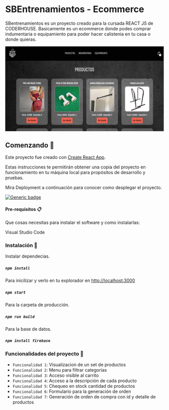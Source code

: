 # SBEntrenamientos - Ecommerce

SBentrenamientos es un proyecto creado para la cursada REACT JS de CODERHOUSE. Basicamente es un ecommerce donde podes comprar indumentaria o equipamiento para poder hacer calistenia en tu casa o donde quieras.

![Alt text](src/Captura.png)

## Comenzando 🚀

Este proyecto fue creado con [Create React App](https://github.com/facebook/create-react-app).

Estas instrucciones te permitirán obtener una copia del proyecto en funcionamiento en tu máquina local para propósitos de desarrollo y pruebas.

Mira Deployment a continuación para conocer como desplegar el proyecto.

[![Generic badge](https://img.shields.io/badge/DEPLOY-SBENTRENAMIENTOS-<COLOR>.svg)](https://react-js-pf-sdrigotti-rodrigo.vercel.app/)


#### Pre-requisitos 📋
Que cosas necesitas para instalar el software y como instalarlas:

Visual Studio Code

### Instalación 🔧

Instalar dependecias.
##### `npm install`

Para inicilizar y verlo en tu explorador en [http://localhost:3000](http://localhost:3000)
##### `npm start`

Para la carpeta de producción.
##### `npm run build`

Para la base de datos.
##### `npm install firebase`

### Funcionalidades del proyecto :hammer:

- `Funcionalidad 1`: Visualizacion de un set de productos
- `Funcionalidad 2`: Menu para filtrar categorías
- `Funcionalidad 3`: Acceso visible al carrito
- `Funcionalidad 4`: Acceso a la descripción de cada producto
- `Funcionalidad 5`: Chequeo en stock cantidad de productos
- `Funcionalidad 6`: Formulario para la generación de orden
- `Funcionalidad 7`: Generación de orden de compra con id y detalle de productos

